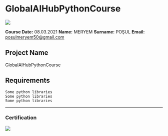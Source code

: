 # GlobalAIHubPythonCourse
![](img/newlogo.png)

**Course Date:** 08.03.2021 
**Name:** MERYEM
**Surname:** POŞUL
**Email:** posulmeryem50@gmail.com



## Project Name
GlobalAIHubPythonCourse
## Requirements
```
Some python libraries
Some python libraries
Some python libraries
```
---

### Certification
![](img/TopLearnerCertificate.png)

